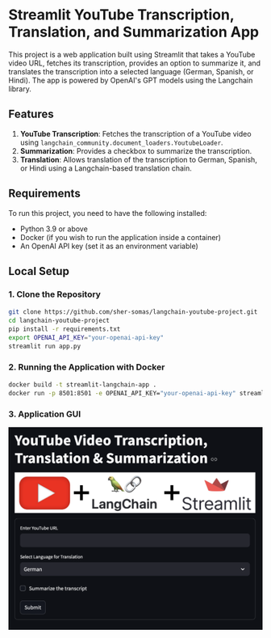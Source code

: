 # Streamlit YouTube Transcription, Translation, and Summarization App

This project is a web application built using Streamlit that takes a YouTube video URL, fetches its transcription, provides an option to summarize it, and translates the transcription into a selected language (German, Spanish, or Hindi). The app is powered by OpenAI's GPT models using the Langchain library.

## Features
1. **YouTube Transcription**: Fetches the transcription of a YouTube video using `langchain_community.document_loaders.YoutubeLoader`.
2. **Summarization**: Provides a checkbox to summarize the transcription.
3. **Translation**: Allows translation of the transcription to German, Spanish, or Hindi using a Langchain-based translation chain.

## Requirements

To run this project, you need to have the following installed:

- Python 3.9 or above
- Docker (if you wish to run the application inside a container)
- An OpenAI API key (set it as an environment variable)

## Local Setup

### 1. Clone the Repository

```bash
git clone https://github.com/sher-somas/langchain-youtube-project.git
cd langchain-youtube-project
pip install -r requirements.txt
export OPENAI_API_KEY="your-openai-api-key"
streamlit run app.py
```

### 2. Running the Application with Docker
```bash
docker build -t streamlit-langchain-app .
docker run -p 8501:8501 -e OPENAI_API_KEY="your-openai-api-key" streamlit-langchain-app
```

### 3. Application GUI

![](application-interface.png)

